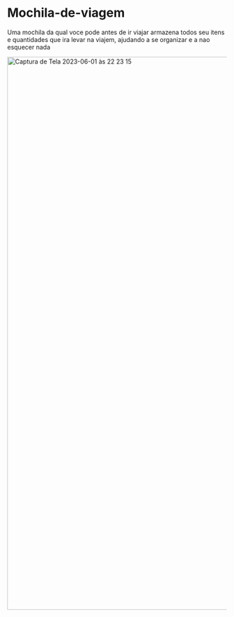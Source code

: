 # Mochila-de-viagem

 Uma mochila da qual voce pode antes de ir viajar armazena todos seu itens e quantidades que ira levar na viajem, ajudando a se organizar e a nao esquecer nada 


<img width="1266" alt="Captura de Tela 2023-06-01 às 22 23 15" src="https://github.com/Renata00000/Mochila-de-viagem/assets/125274790/977f007f-2d0f-4b3f-8d63-5d1cfb342edc">
